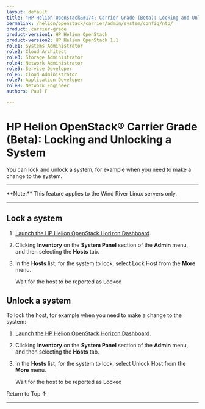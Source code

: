 ```yaml
---
layout: default
title: "HP Helion OpenStack&#174; Carrier Grade (Beta): Locking and Unlocking a System"
permalink: /helion/openstack/carrier/admin/system/config/ntp/
product: carrier-grade
product-version1: HP Helion OpenStack
product-version2: HP Helion OpenStack 1.1
role1: Systems Administrator 
role2: Cloud Architect 
role3: Storage Administrator 
role4: Network Administrator 
role5: Service Developer 
role6: Cloud Administrator 
role7: Application Developer 
role8: Network Engineer 
authors: Paul F

---
```

<!--UNDER REVISION-->

<script>

function PageRefresh {
onLoad="window.refresh"
}

PageRefresh();

</script>

<!-- <p style="font-size: small;"> <a href="/helion/openstack/carrier/services/imaging/overview/">&#9664; PREV</a> | <a href="/helion/openstack/carrier/services/overview/">&#9650; UP</a> | <a href="/helion/openstack/carrier/services/object/overview/"> NEXT &#9654</a> </p> -->

# HP Helion OpenStack&#174; Carrier Grade (Beta): Locking and Unlocking a System

You can lock and unlock a system, for example when you need to make a change to the system.

<hr>
**Note:** This feature applies to the Wind River Linux servers only.
<hr>


## Lock a system

1. [Launch the HP Helion OpenStack Horizon Dashboard](/helion/openstack/carrier/dashboard/login/).

2. Clicking **Inventory** on the **System Panel** section of the **Admin** menu, and then selecting the **Hosts** tab. 

3. In the **Hosts** list, for the system to lock, select Lock Host from the **More** menu.

	Wait for the host to be reported as Locked

## Unlock a system

To lock the host, for example when you need to make a change to the system:

1. [Launch the HP Helion OpenStack Horizon Dashboard](/helion/openstack/carrier/dashboard/login/).

2. Clicking **Inventory** on the **System Panel** section of the **Admin** menu, and then selecting the **Hosts** tab. 

3. In the **Hosts** list, for the system to lock, select Unlock Host from the **More** menu.

	Wait for the host to be reported as Locked


<a href="#top" style="padding:14px 0px 14px 0px; text-decoration: none;"> Return to Top &#8593; </a>


----